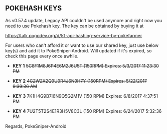 
## POKEHASH KEYS

As v0.57.4 update, Legacy API couldn't be used anymore and right now you need to use Pokehash key. The key can be obtained by buying it at 

https://talk.pogodev.org/d/51-api-hashing-service-by-pokefarmer

For users who can't afford it or want to use our shared key, just use below key(s) and add it to PokeSniper-Android. Will updated if it's expired, so check this page every once awhile.

- **KEY 1**
~~5C8F1M8J6P4E6M2J6U5T (150RPM)
Expires: 5/3/2017 11:23:30 PM~~

- **KEY 2**
~~4C2W2X2Q9U9R4J6N9H7Y (150RPM)
Expires: 5/22/2017 9:39:36 AM~~

- **KEY 3**
7K1H4G9B7I6N9Q5G2M1V (150 RPM)
Expires: 6/8/2017 4:37:51 PM

- **KEY 4**
7U2T5T2S4E1R3H5V8C3L (150 RPM)
Expires: 6/24/2017 5:32:36 PM


Regards,
PokeSniper-Android
